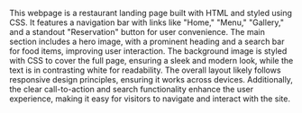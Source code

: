 This webpage is a restaurant landing page built with HTML and styled using CSS. It features a navigation bar with links like "Home," "Menu," "Gallery," and a standout "Reservation" button for user convenience. The main section includes a hero image, with a prominent heading and a search bar for food items, improving user interaction. The background image is styled with CSS to cover the full page, ensuring a sleek and modern look, while the text is in contrasting white for readability. The overall layout likely follows responsive design principles, ensuring it works across devices. Additionally, the clear call-to-action and search functionality enhance the user experience, making it easy for visitors to navigate and interact with the site.
